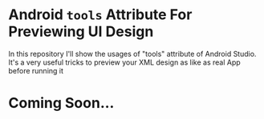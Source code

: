 # Android `tools` Attribute For Previewing UI Design
In this repository I'll show the usages of "tools" attribute of Android Studio. It's a very useful tricks to preview your XML design as like as real App before running it

# Coming Soon...
